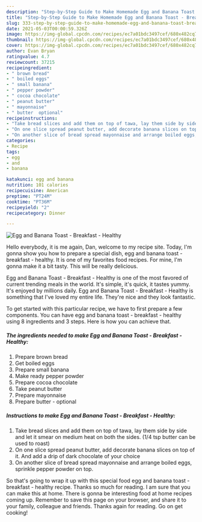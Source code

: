 ```yaml
---
description: "Step-by-Step Guide to Make Homemade Egg and Banana Toast - Breakfast - Healthy"
title: "Step-by-Step Guide to Make Homemade Egg and Banana Toast - Breakfast - Healthy"
slug: 333-step-by-step-guide-to-make-homemade-egg-and-banana-toast-breakfast-healthy
date: 2021-05-03T00:00:59.326Z
image: https://img-global.cpcdn.com/recipes/ec7a01bdc3497cef/680x482cq70/egg-and-banana-toast-breakfast-healthy-recipe-main-photo.jpg
thumbnail: https://img-global.cpcdn.com/recipes/ec7a01bdc3497cef/680x482cq70/egg-and-banana-toast-breakfast-healthy-recipe-main-photo.jpg
cover: https://img-global.cpcdn.com/recipes/ec7a01bdc3497cef/680x482cq70/egg-and-banana-toast-breakfast-healthy-recipe-main-photo.jpg
author: Evan Bryan
ratingvalue: 4.7
reviewcount: 37215
recipeingredient:
- " brown bread"
- " boiled eggs"
- " small banana"
- " pepper powder"
- " cocoa chocolate"
- " peanut butter"
- " mayonnaise"
- " butter  optional"
recipeinstructions:
- "Take bread slices and add them on top of tawa, lay them side by side and let it smear on medium heat on both the sides. (1/4 tsp butter can be used to roast)"
- "On one slice spread peanut butter, add decorate banana slices on top of it. And add a drip of dark chocolate of your choice"
- "On another slice of bread spread mayonnaise and arrange boiled eggs, sprinkle pepper powder on top."
categories:
- Recipe
tags:
- egg
- and
- banana

katakunci: egg and banana 
nutrition: 101 calories
recipecuisine: American
preptime: "PT24M"
cooktime: "PT36M"
recipeyield: "2"
recipecategory: Dinner

---
```



![Egg and Banana Toast - Breakfast - Healthy](https://img-global.cpcdn.com/recipes/ec7a01bdc3497cef/680x482cq70/egg-and-banana-toast-breakfast-healthy-recipe-main-photo.jpg)

Hello everybody, it is me again, Dan, welcome to my recipe site. Today, I'm gonna show you how to prepare a special dish, egg and banana toast - breakfast - healthy. It is one of my favorites food recipes. For mine, I'm gonna make it a bit tasty. This will be really delicious.

Egg and Banana Toast - Breakfast - Healthy is one of the most favored of current trending meals in the world. It's simple, it's quick, it tastes yummy. It's enjoyed by millions daily. Egg and Banana Toast - Breakfast - Healthy is something that I've loved my entire life. They're nice and they look fantastic.




To get started with this particular recipe, we have to first prepare a few components. You can have egg and banana toast - breakfast - healthy using 8 ingredients and 3 steps. Here is how you can achieve that.

<!--inarticleads1-->

##### The ingredients needed to make Egg and Banana Toast - Breakfast - Healthy:

1. Prepare  brown bread
1. Get  boiled eggs
1. Prepare  small banana
1. Make ready  pepper powder
1. Prepare  cocoa chocolate
1. Take  peanut butter
1. Prepare  mayonnaise
1. Prepare  butter - optional




<!--inarticleads2-->

##### Instructions to make Egg and Banana Toast - Breakfast - Healthy:

1. Take bread slices and add them on top of tawa, lay them side by side and let it smear on medium heat on both the sides. (1/4 tsp butter can be used to roast)
1. On one slice spread peanut butter, add decorate banana slices on top of it. And add a drip of dark chocolate of your choice
1. On another slice of bread spread mayonnaise and arrange boiled eggs, sprinkle pepper powder on top.




So that's going to wrap it up with this special food egg and banana toast - breakfast - healthy recipe. Thanks so much for reading. I am sure that you can make this at home. There is gonna be interesting food at home recipes coming up. Remember to save this page on your browser, and share it to your family, colleague and friends. Thanks again for reading. Go on get cooking!
